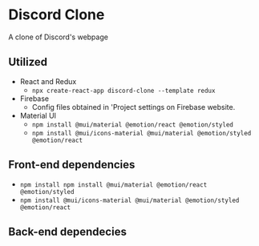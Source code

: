 # Discord Clone

A clone of Discord's webpage

## Utilized

- React and Redux
  - `npx create-react-app discord-clone --template redux`
- Firebase
  - Config files obtained in 'Project settings on Firebase website.
- Material UI
  - `npm install @mui/material @emotion/react @emotion/styled`
  - `npm install @mui/icons-material @mui/material @emotion/styled @emotion/react`

## Front-end dependencies
- `npm install npm install @mui/material @emotion/react @emotion/styled`
- `npm install @mui/icons-material @mui/material @emotion/styled @emotion/react`

## Back-end dependecies

